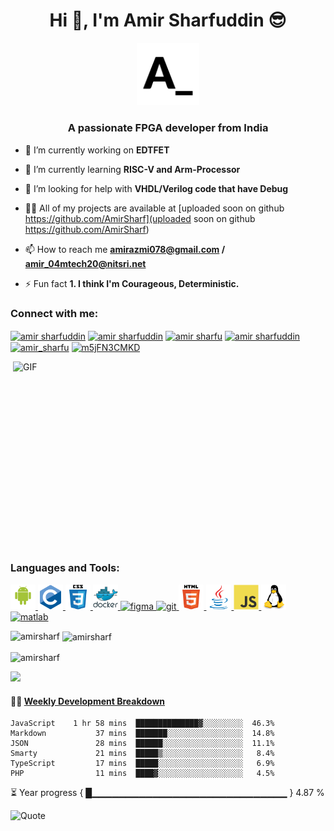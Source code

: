 <h1 align="center">Hi 👋, I'm Amir Sharfuddin 😎</h1>
<p align="center">
  <a href="https://aralroca.com">
    <img width="100" src="https://github.com/aralroca/aralroca.com/raw/master/public/images/logo.svg" alt="logo" />
  </a>
</p>
<h3 align="center">A passionate FPGA developer from India</h3>

- 🔭 I’m currently working on **EDTFET**

- 🌱 I’m currently learning **RISC-V and Arm-Processor**

- 🤝 I’m looking for help with **VHDL/Verilog code that have Debug**

- 👨‍💻 All of my projects are available at [uploaded soon on github https://github.com/AmirSharf](uploaded soon on github https://github.com/AmirSharf)

- 📫 How to reach me **amirazmi078@gmail.com / amir_04mtech20@nitsri.net**

- ⚡ Fun fact **1. I think I'm Courageous, Deterministic.**

<h3 align="left">Connect with me:</h3>
<p align="left">
<a href="https://twitter.com/amir sharfuddin" target="blank"><img align="center" src="https://raw.githubusercontent.com/rahuldkjain/github-profile-readme-generator/master/src/images/icons/Social/twitter.svg" alt="amir sharfuddin" height="30" width="40" /></a>
<a href="https://linkedin.com/in/amir sharfuddin" target="blank"><img align="center" src="https://raw.githubusercontent.com/rahuldkjain/github-profile-readme-generator/master/src/images/icons/Social/linked-in-alt.svg" alt="amir sharfuddin" height="30" width="40" /></a>
<a href="https://stackoverflow.com/users/amir sharfu" target="blank"><img align="center" src="https://raw.githubusercontent.com/rahuldkjain/github-profile-readme-generator/master/src/images/icons/Social/stack-overflow.svg" alt="amir sharfu" height="30" width="40" /></a>
<a href="https://fb.com/amir sharfuddin" target="blank"><img align="center" src="https://raw.githubusercontent.com/rahuldkjain/github-profile-readme-generator/master/src/images/icons/Social/facebook.svg" alt="amir sharfuddin" height="30" width="40" /></a>
<a href="https://instagram.com/amir_sharfu" target="blank"><img align="center" src="https://raw.githubusercontent.com/rahuldkjain/github-profile-readme-generator/master/src/images/icons/Social/instagram.svg" alt="amir_sharfu" height="30" width="40" /></a>
<a href="https://discord.gg/m5jFN3CMKD" target="blank"><img align="center" src="https://raw.githubusercontent.com/rahuldkjain/github-profile-readme-generator/master/src/images/icons/Social/discord.svg" alt="m5jFN3CMKD" height="30" width="40" /></a>
</p>
<img align="right" alt="GIF" src="https://github.com/abhisheknaiidu/abhisheknaiidu/blob/master/code.gif?raw=true" width="500" height="320" />
<h3 align="left">Languages and Tools:</h3>
<p align="left"> <a href="https://developer.android.com" target="_blank" rel="noreferrer"> <img src="https://raw.githubusercontent.com/devicons/devicon/master/icons/android/android-original-wordmark.svg" alt="android" width="40" height="40"/> </a> <a href="https://www.cprogramming.com/" target="_blank" rel="noreferrer"> <img src="https://raw.githubusercontent.com/devicons/devicon/master/icons/c/c-original.svg" alt="c" width="40" height="40"/> </a> <a href="https://www.w3schools.com/css/" target="_blank" rel="noreferrer"> <img src="https://raw.githubusercontent.com/devicons/devicon/master/icons/css3/css3-original-wordmark.svg" alt="css3" width="40" height="40"/> </a> <a href="https://www.docker.com/" target="_blank" rel="noreferrer"> <img src="https://raw.githubusercontent.com/devicons/devicon/master/icons/docker/docker-original-wordmark.svg" alt="docker" width="40" height="40"/> </a> <a href="https://www.figma.com/" target="_blank" rel="noreferrer"> <img src="https://www.vectorlogo.zone/logos/figma/figma-icon.svg" alt="figma" width="40" height="40"/> </a> <a href="https://git-scm.com/" target="_blank" rel="noreferrer"> <img src="https://www.vectorlogo.zone/logos/git-scm/git-scm-icon.svg" alt="git" width="40" height="40"/> </a> <a href="https://www.w3.org/html/" target="_blank" rel="noreferrer"> <img src="https://raw.githubusercontent.com/devicons/devicon/master/icons/html5/html5-original-wordmark.svg" alt="html5" width="40" height="40"/> </a> <a href="https://www.java.com" target="_blank" rel="noreferrer"> <img src="https://raw.githubusercontent.com/devicons/devicon/master/icons/java/java-original.svg" alt="java" width="40" height="40"/> </a> <a href="https://developer.mozilla.org/en-US/docs/Web/JavaScript" target="_blank" rel="noreferrer"> <img src="https://raw.githubusercontent.com/devicons/devicon/master/icons/javascript/javascript-original.svg" alt="javascript" width="40" height="40"/> </a> <a href="https://www.linux.org/" target="_blank" rel="noreferrer"> <img src="https://raw.githubusercontent.com/devicons/devicon/master/icons/linux/linux-original.svg" alt="linux" width="40" height="40"/> </a> <a href="https://www.mathworks.com/" target="_blank" rel="noreferrer"> <img src="https://upload.wikimedia.org/wikipedia/commons/2/21/Matlab_Logo.png" alt="matlab" width="40" height="40"/> </a> </p>

<p><img align="left" src="https://github-readme-stats.vercel.app/api/top-langs?username=amirsharf&show_icons=true&locale=en&layout=compact&show_icons=true&theme=gotham" alt="amirsharf" /></p>

<p>&nbsp;<img align="center" src="https://github-readme-stats.vercel.app/api?username=amirsharf&show_icons=true&locale=en&show_icons=true&theme=gotham" alt="amirsharf" /></p>

<p><img align="center" src="https://github-readme-streak-stats.herokuapp.com/?user=amirsharf&show_icons=true&theme=gotham" alt="amirsharf" /></p>

![](https://github.com/mscoutermarsh/mscoutermarsh/blob/master/teeter.gif?raw=true)



<td valign="top" width="50%">

#### 🏊‍♂️ <a href="https://gist.github.com/tw93/7854aac61f991ef4e7ae7b8440e4fdc6" target="_blank">Weekly Development Breakdown</a>

<!-- code_time starts -->

```text
JavaScript    1 hr 58 mins  ██████████████▓░░░░░░░░░  46.3%
Markdown           37 mins  ███████░░░░░░░░░░░░░░░░░  14.8%
JSON               28 mins  ██████░░░░░░░░░░░░░░░░░░  11.1%
Smarty             21 mins  █████▒░░░░░░░░░░░░░░░░░░   8.4%
TypeScript         17 mins  █████░░░░░░░░░░░░░░░░░░░   6.9%
PHP                11 mins  ████▓░░░░░░░░░░░░░░░░░░░   4.5%
```

<!-- code_time ends -->

</td>
<td valign="top" width="50%">

  ⏳ Year progress { █▁▁▁▁▁▁▁▁▁▁▁▁▁▁▁▁▁▁▁▁▁▁▁▁▁▁▁▁▁ } 4.87 %
  
  
  ![Quote](https://github-readme-quotes.herokuapp.com/quote?theme=dracula&animation=default&layout=default&font=default)
